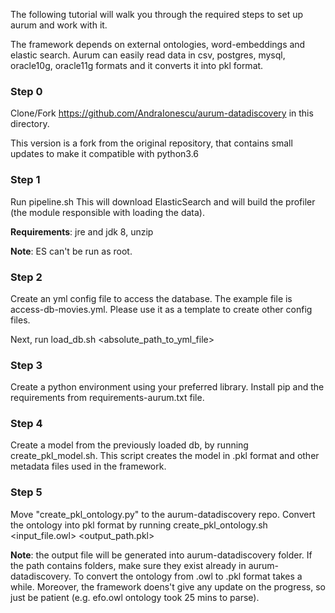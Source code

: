 The following tutorial will walk you through the required steps to set up aurum and work with it.

The framework depends on external ontologies, word-embeddings and elastic search. 
Aurum can easily read data in csv, postgres, mysql, oracle10g, oracle11g formats and it converts it into pkl format. 

### Step 0
Clone/Fork https://github.com/AndraIonescu/aurum-datadiscovery in this directory. 

This version is a fork from the original repository, that contains small updates to make it compatible with python3.6 
### Step 1 
Run pipeline.sh 
This will download ElasticSearch and will build the profiler (the module responsible with loading the data). 

**Requirements**: jre and jdk 8, unzip 

**Note**: ES can't be run as root. 

### Step 2
Create an yml config file to access the database. The example file is access-db-movies.yml. Please use it as a template to create other config files.

Next, run load_db.sh <absolute_path_to_yml_file>

### Step 3
Create a python environment using your preferred library. 
Install pip and the requirements from requirements-aurum.txt file. 

### Step 4
Create a model from the previously loaded db, by running create_pkl_model.sh. 
This script creates the model in .pkl format and other metadata files used in the framework. 

### Step 5
Move "create_pkl_ontology.py" to the aurum-datadiscovery repo. 
Convert the ontology into pkl format by running create_pkl_ontology.sh <input_file.owl> <output_path.pkl>

**Note**: the output file will be generated into aurum-datadiscovery folder. 
If the path contains folders, make sure they exist already in aurum-datadiscovery.
To convert the ontology from .owl to .pkl format takes a while. 
Moreover, the framework doens't give any update on the progress, so just be patient (e.g. efo.owl ontology took 25 mins to parse).

